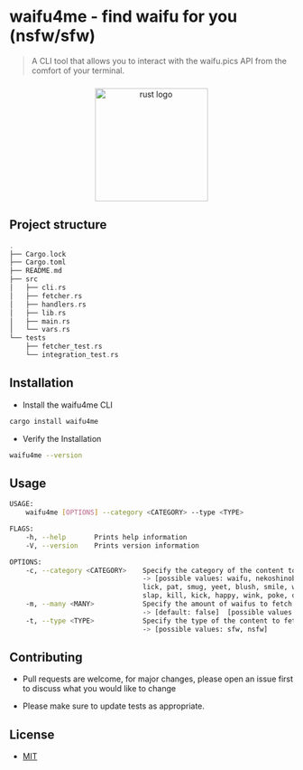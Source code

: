 # waifu4me - find waifu for you (nsfw/sfw)

> A CLI tool that allows you to interact with the waifu.pics API from the comfort of your terminal.

###

<div align="center">
    <img src="https://cdn.jsdelivr.net/gh/devicons/devicon/icons/rust/rust-plain.svg" height="200" alt="rust logo"  />
</div>

###

## Project structure

```rust
.
├── Cargo.lock
├── Cargo.toml
├── README.md
├── src
│   ├── cli.rs
│   ├── fetcher.rs
│   ├── handlers.rs
│   ├── lib.rs
│   ├── main.rs
│   └── vars.rs
└── tests
    ├── fetcher_test.rs
    └── integration_test.rs
```

## Installation

- Install the waifu4me CLI

```sh
cargo install waifu4me
```

- Verify the Installation

```sh
waifu4me --version
```

## Usage

```sh
USAGE:
    waifu4me [OPTIONS] --category <CATEGORY> --type <TYPE>

FLAGS:
    -h, --help       Prints help information
    -V, --version    Prints version information

OPTIONS:
    -c, --category <CATEGORY>    Specify the category of the content to fetch.
                                 -> [possible values: waifu, nekoshinobu, megumin, bully, cuddle, cry, hug, awoo, kiss,
                                 lick, pat, smug, yeet, blush, smile, wave, highfive, handhold, nom, bite, glomp, bonk,
                                 slap, kill, kick, happy, wink, poke, dance, cringe]
    -m, --many <MANY>            Specify the amount of waifus to fetch (true for many).
                                 -> [default: false]  [possible values: true, false]
    -t, --type <TYPE>            Specify the type of the content to fetch.
                                 -> [possible values: sfw, nsfw]
```

## Contributing

- Pull requests are welcome, for major changes, please open an issue first to
discuss what you would like to change

- Please make sure to update tests as appropriate.

## License

- [MIT](https://choosealicense.com/licenses/mit/)
